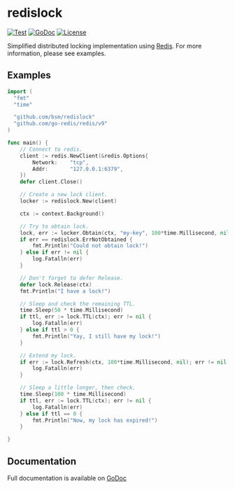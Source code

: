# redislock

[![Test](https://github.com/bsm/redislock/actions/workflows/test.yml/badge.svg)](https://github.com/bsm/redislock/actions/workflows/test.yml)
[![GoDoc](https://godoc.org/github.com/bsm/redislock?status.png)](http://godoc.org/github.com/bsm/redislock)
[![License](https://img.shields.io/badge/License-Apache%202.0-blue.svg)](https://opensource.org/licenses/Apache-2.0)

Simplified distributed locking implementation using [Redis](http://redis.io/topics/distlock).
For more information, please see examples.

## Examples

```go
import (
  "fmt"
  "time"

  "github.com/bsm/redislock"
  "github.com/go-redis/redis/v9"
)

func main() {
	// Connect to redis.
	client := redis.NewClient(&redis.Options{
		Network:	"tcp",
		Addr:		"127.0.0.1:6379",
	})
	defer client.Close()

	// Create a new lock client.
	locker := redislock.New(client)

	ctx := context.Background()

	// Try to obtain lock.
	lock, err := locker.Obtain(ctx, "my-key", 100*time.Millisecond, nil)
	if err == redislock.ErrNotObtained {
		fmt.Println("Could not obtain lock!")
	} else if err != nil {
		log.Fatalln(err)
	}

	// Don't forget to defer Release.
	defer lock.Release(ctx)
	fmt.Println("I have a lock!")

	// Sleep and check the remaining TTL.
	time.Sleep(50 * time.Millisecond)
	if ttl, err := lock.TTL(ctx); err != nil {
		log.Fatalln(err)
	} else if ttl > 0 {
		fmt.Println("Yay, I still have my lock!")
	}

	// Extend my lock.
	if err := lock.Refresh(ctx, 100*time.Millisecond, nil); err != nil {
		log.Fatalln(err)
	}

	// Sleep a little longer, then check.
	time.Sleep(100 * time.Millisecond)
	if ttl, err := lock.TTL(ctx); err != nil {
		log.Fatalln(err)
	} else if ttl == 0 {
		fmt.Println("Now, my lock has expired!")
	}

}
```

## Documentation

Full documentation is available on [GoDoc](http://godoc.org/github.com/bsm/redislock)
